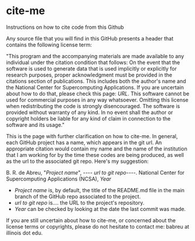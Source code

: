 # cite-me
Instructions on how to cite code from this Github


Any source file that you will find in this GitHub presents a header that contains the following license term:

"This program and the accompanying materials are made available to any individual under the citation condition that follows: On the event that the software is used to generate data that is used implicitly or explicitly for research purposes, proper acknowledgment must be provided in the citations section of publications. This includes both the author's name and the National Center for Supercomputing Applications. If you are uncertain about how to do that, please check this page: *URL*. This software cannot be used for commercial purposes in any way whatsoever. Omitting this license when redistributing the code is strongly disencouraged. The software is provided without warranty of any kind. In no event shall the author or copyright holders be liable for any kind of claim in connection to the software and its usage."

This is the page with further clarification on how to cite-me. In general, each GitHub project has a name, which appears in the git url. An appropriate citation would contain my name and the name of the institution that I am working for by the time these codes are being produced, as well as the url to the associated git repo. Here's my suggestion:




B. R. de Abreu, "*Project name*", *---- url to git repo----*. National Center for Supercomputing Applications (NCSA), *Year*




- *Project name* is, by default, the title of the README.md file in the main branch of the GitHub repo associated to the project.
- *url to git repo* is.... the URL to the project's repository. 
- *Year* can be checked by looking at the date the last commit was made.

If you are still uncertain about how to cite-me, or concerned about the license terms or copyrights, please do not hesitate to contact me: babreu at illinois dot edu.
